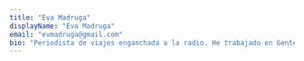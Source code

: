 ```yaml
---
title: "Eva Madruga"
displayName: "Eva Madruga"
email: "evmadruga@gmail.com"
bio: "Periodista de viajes enganchada a la radio. He trabajado en Gente Viajera de Onda Cero, he colaborado en revistas del sector y coordinado contenidos de Paralelo20 (Radio Marca). Ahora me encargo de la sección de Turismo de Cine en Etheria Magazine."
---
```




